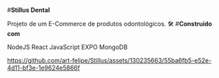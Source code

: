 #**Stillus Dental**

Projeto de um E-Commerce de produtos odontológicos.
 
 🛠️ #**Construído com**

NodeJS
React
JavaScript
EXPO
MongoDB

https://github.com/art-felipe/Stillus/assets/130235663/55ba6fb5-e52e-4d11-bf3e-1e9624e5866f

